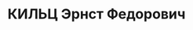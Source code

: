 ---
title: КИЛЬЦ Эрнст Федорович
description: 'Род. в 1885, Курляндская губ., г. Митава, немец, обр.: среднее, б/п.
  Проживал: Москва, ст. Фили, Покровский пос., д. 26, кв. 3. Бухгалтер 2-й автобазы
  Метростроя

  Арестован 30.07.1937. Обв. в шпионской и террористической деятельности. Приговор:
  ВК ВС СССР, 02.12.1937 – ВМН. Расстрелян 02.12.1937, г.Москва.

  Реабилитирован ГВП РФ март 1992'
---
